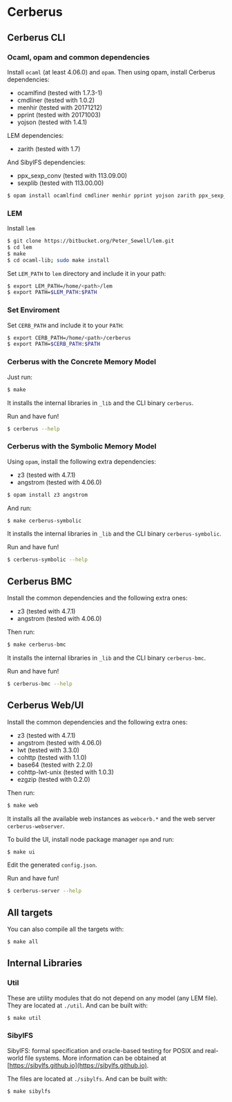 Cerberus
=====

Cerberus CLI
---

### Ocaml, opam and common dependencies

Install `ocaml` (at least 4.06.0) and `opam`.
Then using opam, install Cerberus dependencies:

* ocamlfind (tested with 1.7.3-1)
* cmdliner  (tested with 1.0.2)
* menhir    (tested with 20171212)
* pprint    (tested with 20171003)
* yojson    (tested with 1.4.1)

LEM dependencies:
* zarith    (tested with 1.7)

And SibylFS dependencies:
* ppx_sexp_conv (tested with 113.09.00)
* sexplib       (tested with 113.00.00)

```bash
$ opam install ocamlfind cmdliner menhir pprint yojson zarith ppx_sexp_conv sexplib
```

### LEM

Install `lem`

```bash
$ git clone https://bitbucket.org/Peter_Sewell/lem.git
$ cd lem
$ make
$ cd ocaml-lib; sudo make install
```

Set `LEM_PATH` to `lem` directory and include it in your path:

```bash
$ export LEM_PATH=/home/<path>/lem
$ export PATH=$LEM_PATH:$PATH

```

### Set Enviroment

Set `CERB_PATH` and include it to your `PATH`:

```bash
$ export CERB_PATH=/home/<path>/cerberus
$ export PATH=$CERB_PATH:$PATH
```

### Cerberus with the Concrete Memory Model

Just run:

```bash
$ make
```

It installs the internal libraries in `_lib` and the CLI binary `cerberus`.

Run and have fun!

```bash
$ cerberus --help
```

### Cerberus with the Symbolic Memory Model

Using `opam`, install the following extra dependencies:

* z3        (tested with 4.7.1)
* angstrom  (tested with 4.06.0)

```bash
$ opam install z3 angstrom
```

And run:

```bash
$ make cerberus-symbolic
```

It installs the internal libraries in `_lib` and the CLI binary `cerberus-symbolic`.

Run and have fun!

```bash
$ cerberus-symbolic --help
```

Cerberus BMC
---

Install the common dependencies and the following extra ones:

* z3        (tested with 4.7.1)
* angstrom  (tested with 4.06.0)

Then run:

```bash
$ make cerberus-bmc
```

It installs the internal libraries in `_lib` and the CLI binary `cerberus-bmc`.

Run and have fun!

```bash
$ cerberus-bmc --help
```

Cerberus Web/UI
---

Install the common dependencies and the following extra ones:

* z3        (tested with 4.7.1)
* angstrom  (tested with 4.06.0)
* lwt       (tested with 3.3.0)
* cohttp    (tested with 1.1.0)
* base64    (tested with 2.2.0)
* cohttp-lwt-unix (tested with 1.0.3)
* ezgzip    (tested with 0.2.0)

Then run:

```bash
$ make web
```

It installs all the available web instances as `webcerb.*` and the web server `cerberus-webserver`.

To build the UI, install node package manager `npm` and run:

```bash
$ make ui
```

Edit the generated `config.json`.

Run and have fun!

```bash
$ cerberus-server --help
```


All targets
---

You can also compile all the targets with:

```bash
$ make all
```

Internal Libraries
----

### Util

These are utility modules that do not depend on any model (any LEM file). They
are located at `./util`. And can be built with:

```bash
$ make util
```

### SibylFS

SibylFS: formal specification and oracle-based testing for POSIX and real-world
file systems. More information can be obtained at
[https://sibylfs.github.io](https://sibylfs.github.io).

The files are located at `./sibylfs`. And can be built with:

```bash
$ make sibylfs
```
